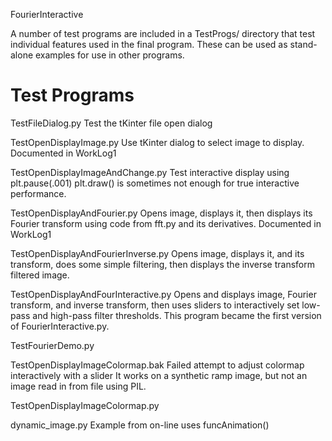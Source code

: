 FourierInteractive

A number of test programs are included in a TestProgs/ directory that test individual features used in the final program. These can be used as stand-alone examples for use in other programs.

Test Programs
=============

TestFileDialog.py
  Test the tKinter file open dialog

TestOpenDisplayImage.py
  Use tKinter dialog to select image to display.
  Documented in WorkLog1

TestOpenDisplayImageAndChange.py
  Test interactive display using plt.pause(.001)
  plt.draw() is sometimes not enough for true interactive performance.

TestOpenDisplayAndFourier.py
  Opens image, displays it, then displays its Fourier transform
  using code from fft.py and its derivatives.
  Documented in WorkLog1

TestOpenDisplayAndFourierInverse.py
  Opens image, displays it, and its transform, does some simple filtering, then displays
  the inverse transform filtered image.

TestOpenDisplayAndFourInteractive.py
  Opens and displays image, Fourier transform, and inverse transform, then uses
  sliders to interactively set low-pass and high-pass filter thresholds. This program
  became the first version of FourierInteractive.py.

TestFourierDemo.py

TestOpenDisplayImageColormap.bak
  Failed attempt to adjust colormap interactively with a slider
  It works on a synthetic ramp image, but not an image read in from file using PIL.

TestOpenDisplayImageColormap.py

dynamic_image.py
  Example from on-line uses funcAnimation()

